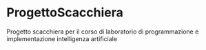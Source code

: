 # ProgettoScacchiera
Progetto scacchiera per il corso di laboratorio di programmazione e implementazione intelligenza artificiale